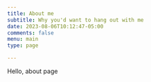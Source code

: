 ```yaml
---
title: About me
subtitle: Why you'd want to hang out with me
date: 2023-08-06T10:12:47-05:00
comments: false
menu: main
type: page

---
```


Hello, about page
